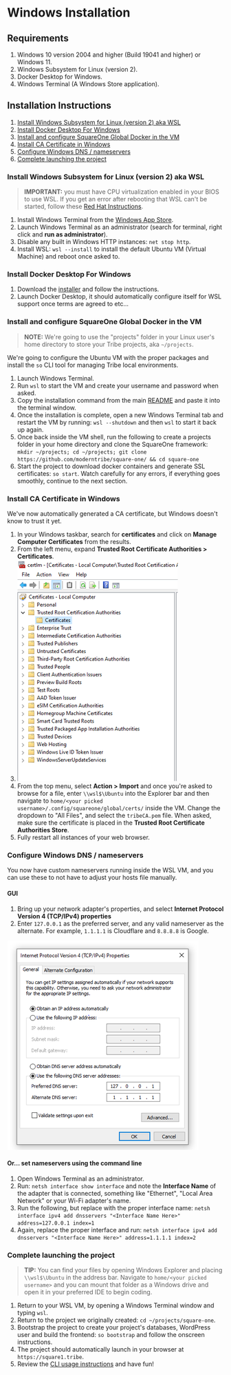 # Windows Installation

## Requirements

1. Windows 10 version 2004 and higher (Build 19041 and higher) or Windows 11.
2. Windows Subsystem for Linux (version 2).
3. Docker Desktop for Windows.
4. Windows Terminal (A Windows Store application).

## Installation Instructions

1. [Install Windows Subsystem for Linux (version 2) aka WSL](#install-windows-subsystem-for-linux-version-2-aka-wsl)
2. [Install Docker Desktop For Windows](#install-docker-desktop-for-windows)
3. [Install and configure SquareOne Global Docker in the VM](#install-and-configure-squareone-global-docker-in-the-vm)
4. [Install CA Certificate in Windows](#install-ca-certificate-in-windows)
5. [Configure Windows DNS / nameservers](#configure-windows-dns--nameservers)
6. [Complete launching the project](#complete-launching-the-project)

### Install Windows Subsystem for Linux (version 2) aka WSL

> **IMPORTANT:** you must have CPU virtualization enabled in your BIOS to use WSL. If you get an error after rebooting that WSL can't be started, follow these [Red Hat Instructions](https://access.redhat.com/documentation/en-us/red_hat_enterprise_linux/6/html/virtualization_administration_guide/sect-virtualization-troubleshooting-enabling_intel_vt_and_amd_v_virtualization_hardware_extensions_in_bios).

1. Install Windows Terminal from the [Windows App Store](https://www.microsoft.com/en-us/p/windows-terminal/9n0dx20hk701?activetab=pivot:overviewtab).
2. Launch Windows Terminal as an administrator (search for terminal, right click and **run as administrator**).
3. Disable any built in Windows HTTP instances: `net stop http`.
4. Install WSL: `wsl --install` to install the default Ubuntu VM (Virtual Machine) and reboot once asked to.

### Install Docker Desktop For Windows

1. Download the [installer](https://hub.docker.com/editions/community/docker-ce-desktop-windows) and follow the instructions.
2. Launch Docker Desktop, it should automatically configure itself for WSL support once terms are agreed to etc...

### Install and configure SquareOne Global Docker in the VM

> **NOTE:** We're going to use the "projects" folder in your Linux user's home directory to store your Tribe projects, aka `~/projects`.

We're going to configure the Ubuntu VM with the proper packages and install the `so` CLI tool for managing Tribe local environments.

1. Launch Windows Terminal.
2. Run `wsl` to start the VM and create your username and password when asked.
3. Copy the installation command from the main [README](../README.md#installation) and paste it into the terminal window.
4. Once the installation is complete, open a new Windows Terminal tab and restart the VM by running: `wsl --shutdown` and then `wsl` to start it back up again.
5. Once back inside the VM shell, run the following to create a projects folder in your home directory and clone the SquareOne framework: `mkdir ~/projects; cd ~/projects; git clone https://github.com/moderntribe/square-one/ && cd square-one`
6. Start the project to download docker containers and generate SSL certificates: `so start`. Watch carefully for any errors, if everything goes smoothly, continue to the next section.

### Install CA Certificate in Windows

We've now automatically generated a CA certificate, but Windows doesn't know to trust it yet.

1. In your Windows taskbar, search for **certificates** and click on **Manage Computer Certificates** from the results.
2. From the left menu, expand **Trusted Root Certificate Authorities > Certificates**. 
3. ![certlm](img/windows/certlm.png)
4. From the top menu, select **Action > Import** and once you're asked to browse for a file, enter `\\wsl$\Ubuntu` into the Explorer bar and then navigate to `home/<your picked username>/.config/squareone/global/certs/` inside the VM. Change the dropdown to "All Files", and select the `tribeCA.pem` file. When asked, make sure the certificate is placed in the **Trusted Root Certificate Authorities Store**.
5. Fully restart all instances of your web browser.

### Configure Windows DNS / nameservers

You now have custom nameservers running inside the WSL VM, and you can use these to not have to adjust your hosts file manually.

#### GUI
1. Bring up your network adapter's properties, and select **Internet Protocol Version 4 (TCP/IPv4) properties**
2. Enter `127.0.0.1` as the preferred server, and any valid nameserver as the alternate. For example, `1.1.1.1` is Cloudflare and `8.8.8.8` is Google.

![dns](img/windows/dns.png)

#### Or... set nameservers using the command line

1. Open Windows Terminal as an administrator. 
2. Run: `netsh interface show interface` and note the **Interface Name** of the adapter that is connected, something like "Ethernet", "Local Area Network" or your Wi-Fi adapter's name.
3. Run the following, but replace with the proper interface name: `netsh interface ipv4 add dnsservers "<Interface Name Here>" address=127.0.0.1 index=1`
4. Again, replace the proper interface and run: `netsh interface ipv4 add dnsservers "<Interface Name Here>" address=1.1.1.1 index=2`


### Complete launching the project

> **TIP:** You can find your files by opening Windows Explorer and placing `\\wsl$\Ubuntu` in the address bar. Navigate to `home/<your picked username>` and you can mount that folder as a Windows drive and open it in your preferred IDE to begin coding.

1. Return to your WSL VM, by opening a Windows Terminal window and typing `wsl`.
2. Return to the project we originally created: `cd ~/projects/square-one`.
3. Bootstrap the project to create your project's databases, WordPress user and build the frontend: `so bootstrap` and follow the onscreen instructions.
4. The project should automatically launch in your browser at `https://square1.tribe`. 
5. Review the [CLI usage instructions](https://github.com/moderntribe/square1-global-docker/#usage) and have fun!
